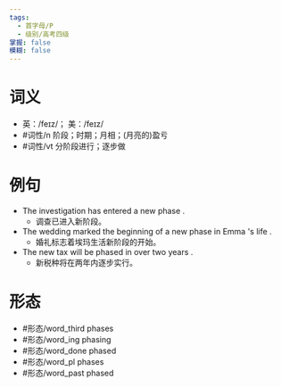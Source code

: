 ```yaml
---
tags:
  - 首字母/P
  - 级别/高考四级
掌握: false
模糊: false
---
```

# 词义
- 英：/feɪz/； 美：/feɪz/
- #词性/n  阶段；时期；月相；(月亮的)盈亏
- #词性/vt  分阶段进行；逐步做
# 例句
- The investigation has entered a new phase .
	- 调查已进入新阶段。
- The wedding marked the beginning of a new phase in Emma 's life .
	- 婚礼标志着埃玛生活新阶段的开始。
- The new tax will be phased in over two years .
	- 新税种将在两年内逐步实行。
# 形态
- #形态/word_third phases
- #形态/word_ing phasing
- #形态/word_done phased
- #形态/word_pl phases
- #形态/word_past phased
